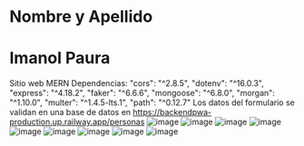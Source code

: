 # Nombre y Apellido
# Imanol Paura
Sitio web MERN
Dependencias:
    "cors": "^2.8.5",
    "dotenv": "^16.0.3",
    "express": "^4.18.2",
    "faker": "^6.6.6",
    "mongoose": "^6.8.0",
    "morgan": "^1.10.0",
    "multer": "^1.4.5-lts.1",
    "path": "^0.12.7"
    Los datos del formulario se validan en una base de datos en https://backendpwa-production.up.railway.app/personas
![image](https://user-images.githubusercontent.com/69825262/210700590-47221c0d-54a1-4d9c-98e8-5cc17c7443d8.png)
![image](https://user-images.githubusercontent.com/69825262/210700605-c1485602-3f18-4a07-a57f-3de6ffd644ee.png)
![image](https://user-images.githubusercontent.com/69825262/210700627-46ea3cfc-d302-49d7-98cd-bf5734333909.png)
![image](https://user-images.githubusercontent.com/69825262/210700652-e334e2d5-7053-44b0-9a7c-3ffd8fe071aa.png)
![image](https://user-images.githubusercontent.com/69825262/210700679-c1a633c9-96dd-4727-818f-f80c09fad160.png)
![image](https://user-images.githubusercontent.com/69825262/210700694-6182e7f6-264b-41ef-8f51-df0f504226db.png)
![image](https://user-images.githubusercontent.com/69825262/210700709-10aaadc3-c5f3-4af3-b037-c9c1edd3d997.png)
![image](https://user-images.githubusercontent.com/69825262/210700725-85c9a9a9-cce0-48af-92a8-0dd7af687f0e.png)
![image](https://user-images.githubusercontent.com/69825262/210700747-2e329bc2-ef19-4944-aee9-4d820c8b5739.png)
